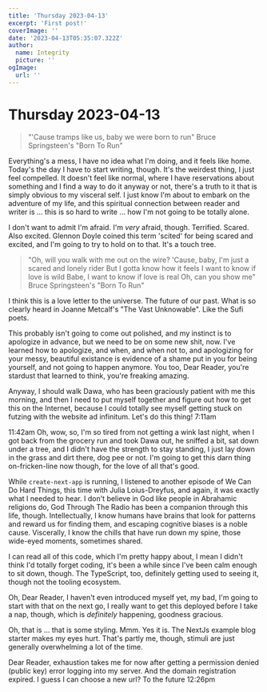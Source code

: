 ```yaml
---
title: 'Thursday 2023-04-13'
excerpt: 'First post!'
coverImage: ''
date: '2023-04-13T05:35:07.322Z'
author:
  name: Integrity
  picture: ''
ogImage:
  url: ''
---
```


# Thursday 2023-04-13

> "'Cause tramps like us, baby we were born to run" Bruce Springsteen's "Born To Run"

Everything's a mess, I have no idea what I'm doing, and it feels like home. Today's the day I have to start writing, though. It's the weirdest thing, I just feel compelled. It doesn't feel like normal, where I have reservations about something and I find a way to do it anyway or not, there's a truth to it that is simply obvious to my visceral self. I just know I'm about to embark on the adventure of my life, and this spiritual connection between reader and writer is ... this is so hard to write ... how I'm not going to be totally alone.

I don't want to admit I'm afraid. I'm _very_ afraid, though. Terrified. Scared. Also excited. Glennon Doyle coined this term 'scited' for being scared and excited, and I'm going to try to hold on to that. It's a touch tree.

> "Oh, will you walk with me out on the wire?
> 'Cause, baby, I'm just a scared and lonely rider
> But I gotta know how it feels
> I want to know if love is wild
> Babe, I want to know if love is real
> Oh, can you show me" Bruce Springsteen's "Born To Run"

I think this is a love letter to the universe. The future of our past. What is so clearly heard in Joanne Metcalf's "The Vast Unknowable". Like the Sufi poets.

This probably isn't going to come out polished, and my instinct is to apologize in advance, but we need to be on some new shit, now. I've learned how to apologize, and when, and when not to, and apologizing for your messy, beautiful existance is evidence of a shame put in you for being yourself, and not going to happen anymore. You too, Dear Reader, you're stardust that learned to think, you're freaking amazing.

Anyway, I should walk Dawa, who has been graciously patient with me this morning, and then I need to put myself together and figure out how to get this on the Internet, because I could totally see myself getting stuck on futzing with the website ad infinitum. Let's do this thing! 7:11am

11:42am Oh, wow, so, I'm so tired from not getting a wink last night, when I got back from the grocery run and took Dawa out, he sniffed a bit, sat down under a tree, and I didn't have the strength to stay standing, I just lay down in the grass and dirt there, dog pee or not. I'm going to get this darn thing on-fricken-line now though, for the love of all that's good.

While `create-next-app` is running, I listened to another episode of We Can Do Hard Things, this time with Julia Loius-Dreyfus, and again, it was exactly what I needed to hear. I don't believe in God like people in Abrahamic religions do, God Through The Radio has been a companion through this life, though. Intellectually, I know humans have brains that look for patterns and reward us for finding them, and escaping cognitive biases is a noble cause. Viscerally, I know the chills that have run down my spine, those wide-eyed moments, sometimes shared.

I can read all of this code, which I'm pretty happy about, I mean I didn't think I'd totally forget coding, it's been a while since I've been calm enough to sit down, though. The TypeScript, too, definitely getting used to seeing it, though not the tooling ecosystem.

Oh, Dear Reader, I haven't even introduced myself yet, my bad, I'm going to start with that on the next go, I really want to get this deployed before I take a nap, though, which is _definitely_ happening, goodness gracious.

Oh, that is ... that is some styling. Mmm. Yes it is. The NextJs example blog starter makes my eyes hurt. That's partly me, though, stimuli are just generally overwhelming a lot of the time.

Dear Reader, exhaustion takes me for now after getting a permission denied (public key) error logging into my server. And the domain registration expired. I guess I can choose a new url? To the future 12:26pm
